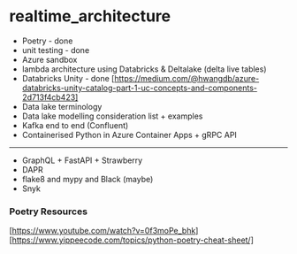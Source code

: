 # realtime_architecture

- Poetry - done
- unit testing - done
- Azure sandbox
- lambda architecture using Databricks & Deltalake (delta live tables)
- Databricks Unity - done [https://medium.com/@hwangdb/azure-databricks-unity-catalog-part-1-uc-concepts-and-components-2d713f4cb423] 
- Data lake terminology
- Data lake modelling consideration list + examples
- Kafka end to end (Confluent)
- Containerised Python in Azure Container Apps + gRPC API
-----
- GraphQL + FastAPI + Strawberry
- DAPR
- flake8 and mypy and Black (maybe)
- Snyk

### Poetry Resources
[https://www.youtube.com/watch?v=0f3moPe_bhk]
[https://www.yippeecode.com/topics/python-poetry-cheat-sheet/]
